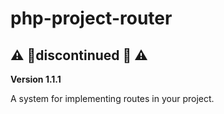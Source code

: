 # php-project-router 
##  :warning: :rotating_light:discontinued :rotating_light: :warning:

**Version 1.1.1**

A system for implementing routes in your project.